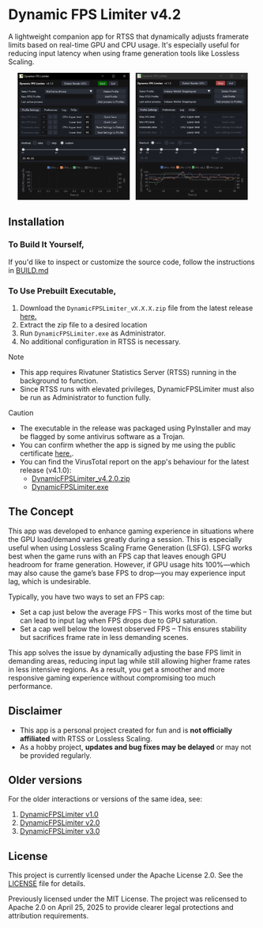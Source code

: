 # Dynamic FPS Limiter v4.2

A lightweight companion app for RTSS that dynamically adjusts framerate limits based on real-time GPU and CPU usage. It's especially useful for reducing input latency when using frame generation tools like Lossless Scaling.

<p align="center">
  <img src="docs/Images/v4.1.0_2025-05-31-09-50-18.gif" width="45%" />
  &nbsp;
  <img src="docs/Images/v4.1.0_2025-05-31-09-43-54.gif" width="45%" />
</p>

## Installation

### To Build It Yourself,
If you'd like to inspect or customize the source code, follow the instructions in [BUILD.md](/src/BUILD.md)

### To Use Prebuilt Executable,
1. Download the `DynamicFPSLimiter_vX.X.X.zip` file from the latest release [here.](https://github.com/SameSalamander5710/DynamicFPSLimiter/releases)
2. Extract the zip file to a desired location
3. Run `DynamicFPSLimiter.exe`  as Administrator.
4. No additional configuration in RTSS is necessary.

> [!NOTE]
> - This app requires Rivatuner Statistics Server (RTSS) running in the background to function.
> - Since RTSS runs with elevated privileges, DynamicFPSLimiter must also be run as Administrator to function fully.

> [!CAUTION]
> - The executable in the release was packaged using PyInstaller and may be flagged by some antivirus software as a Trojan. 
> - You can confirm whether the app is signed by me using the public certificate [here.](/src/Public_SameSalamander5710.cer).
> - You can find the VirusTotal report on the app's behaviour for the latest release (v4.1.0):
>   - [DynamicFPSLimiter_v4.2.0.zip](https://www.virustotal.com/gui/file/dc903369fefe8d6ab4fe168916f105ccb82384b08b759704a4185fd6366a6b96/behavior)
>   - [DynamicFPSLimiter.exe](https://www.virustotal.com/gui/file/cf0d16a19889dd6cb86f9e1c6972e4da3dda195a92e434818635a8ae9c924aa9/behavior)

## The Concept
This app was developed to enhance gaming experience in situations where the GPU load/demand varies greatly during a session. This is especially useful when using Lossless Scaling Frame Generation (LSFG). LSFG works best when the game runs with an FPS cap that leaves enough GPU headroom for frame generation. However, if GPU usage hits 100%—which may also cause the game’s base FPS to drop—you may experience input lag, which is undesirable.

Typically, you have two ways to set an FPS cap:
- Set a cap just below the average FPS – This works most of the time but can lead to input lag when FPS drops due to GPU saturation.
- Set a cap well below the lowest observed FPS – This ensures stability but sacrifices frame rate in less demanding scenes.

This app solves the issue by dynamically adjusting the base FPS limit in demanding areas, reducing input lag while still allowing higher frame rates in less intensive regions. As a result, you get a smoother and more responsive gaming experience without compromising too much performance.

## Disclaimer

- This app is a personal project created for fun and is **not officially affiliated** with RTSS or Lossless Scaling.
- As a hobby project, **updates and bug fixes may be delayed** or may not be provided regularly.

## Older versions 

For the older interactions or versions of the same idea, see:
1. [DynamicFPSLimiter v1.0](https://github.com/SameSalamander5710/DynamicFPSLimiter/tree/DFL_v1)
2. [DynamicFPSLimiter v2.0](https://github.com/SameSalamander5710/DynamicFPSLimiter/tree/DFL_v2)
3. [DynamicFPSLimiter v3.0](https://github.com/SameSalamander5710/DynamicFPSLimiter/tree/DFL_v3)

## License

This project is currently licensed under the Apache License 2.0. See the [LICENSE](./LICENSE.txt) file for details.

Previously licensed under the MIT License. The project was relicensed to Apache 2.0 on April 25, 2025 to provide clearer legal protections and attribution requirements.

<!-- ## Miscellaneous -->
